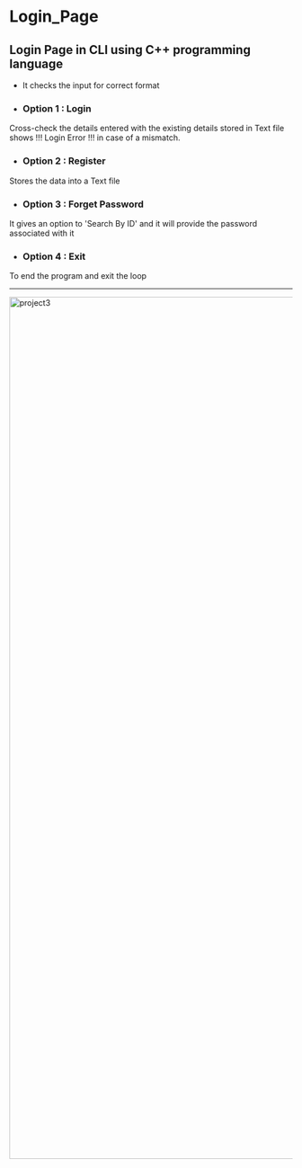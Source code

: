 # Login_Page
## Login Page in CLI using C++ programming language
- It checks the input for correct format

- ### Option 1 : Login 
Cross-check the details entered with the existing details stored in Text file
shows !!! Login Error !!! in case of a mismatch.

- ### Option 2 : Register
 Stores the data into a Text file

- ### Option 3 : Forget Password
It gives an option to 'Search By ID' and it will provide the password associated with it

-  ### Option 4 : Exit
To end the program and exit the loop

---

<img width="1534" alt="project3" src="https://user-images.githubusercontent.com/29123802/220617554-b4e1de26-8617-4092-9899-2a1ca5f9d4b7.png">
